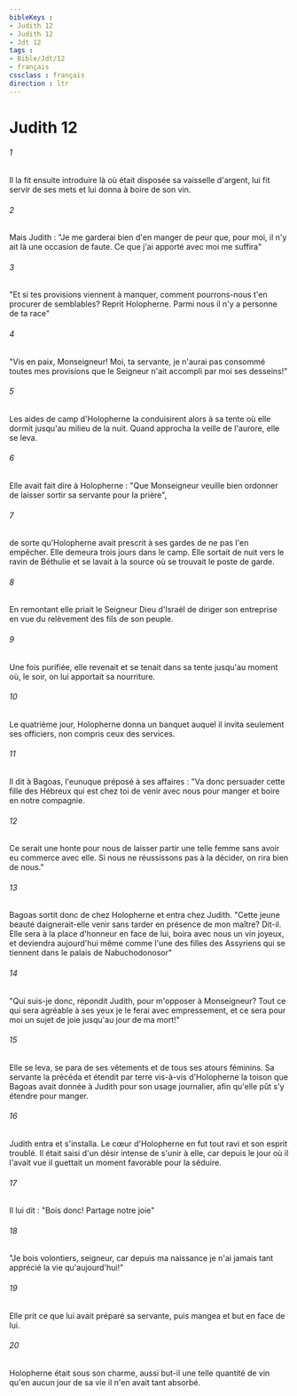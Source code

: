 ```yaml
---
bibleKeys : 
- Judith 12
- Judith 12
- Jdt 12
tags : 
- Bible/Jdt/12
- français
cssclass : français
direction : ltr
---
```


# Judith 12

###### 1
Il la fit ensuite introduire là où était disposée sa vaisselle d'argent, lui fit servir de ses mets et lui donna à boire de son vin.
###### 2
Mais Judith : "Je me garderai bien d'en manger de peur que, pour moi, il n'y ait là une occasion de faute. Ce que j'ai apporté avec moi me suffira"
###### 3
"Et si tes provisions viennent à manquer, comment pourrons-nous t'en procurer de semblables? Reprit Holopherne. Parmi nous il n'y a personne de ta race"
###### 4
"Vis en paix, Monseigneur! Moi, ta servante, je n'aurai pas consommé toutes mes provisions que le Seigneur n'ait accompli par moi ses desseins!"
###### 5
Les aides de camp d'Holopherne la conduisirent alors à sa tente où elle dormit jusqu'au milieu de la nuit. Quand approcha la veille de l'aurore, elle se leva.
###### 6
Elle avait fait dire à Holopherne : "Que Monseigneur veuille bien ordonner de laisser sortir sa servante pour la prière",
###### 7
de sorte qu'Holopherne avait prescrit à ses gardes de ne pas l'en empêcher. Elle demeura trois jours dans le camp. Elle sortait de nuit vers le ravin de Béthulie et se lavait à la source où se trouvait le poste de garde.
###### 8
En remontant elle priait le Seigneur Dieu d'Israël de diriger son entreprise en vue du relèvement des fils de son peuple.
###### 9
Une fois purifiée, elle revenait et se tenait dans sa tente jusqu'au moment où, le soir, on lui apportait sa nourriture.
###### 10
Le quatrième jour, Holopherne donna un banquet auquel il invita seulement ses officiers, non compris ceux des services.
###### 11
Il dit à Bagoas, l'eunuque préposé à ses affaires : "Va donc persuader cette fille des Hébreux qui est chez toi de venir avec nous pour manger et boire en notre compagnie.
###### 12
Ce serait une honte pour nous de laisser partir une telle femme sans avoir eu commerce avec elle. Si nous ne réussissons pas à la décider, on rira bien de nous."
###### 13
Bagoas sortit donc de chez Holopherne et entra chez Judith. "Cette jeune beauté daignerait-elle venir sans tarder en présence de mon maître? Dit-il. Elle sera à la place d'honneur en face de lui, boira avec nous un vin joyeux, et deviendra aujourd'hui même comme l'une des filles des Assyriens qui se tiennent dans le palais de Nabuchodonosor"
###### 14
"Qui suis-je donc, répondit Judith, pour m'opposer à Monseigneur? Tout ce qui sera agréable à ses yeux je le ferai avec empressement, et ce sera pour moi un sujet de joie jusqu'au jour de ma mort!"
###### 15
Elle se leva, se para de ses vêtements et de tous ses atours féminins. Sa servante la précéda et étendit par terre vis-à-vis d'Holopherne la toison que Bagoas avait donnée à Judith pour son usage journalier, afin qu'elle pût s'y étendre pour manger.
###### 16
Judith entra et s'installa. Le cœur d'Holopherne en fut tout ravi et son esprit troublé. Il était saisi d'un désir intense de s'unir à elle, car depuis le jour où il l'avait vue il guettait un moment favorable pour la séduire.
###### 17
Il lui dit : "Bois donc! Partage notre joie"
###### 18
"Je bois volontiers, seigneur, car depuis ma naissance je n'ai jamais tant apprécié la vie qu'aujourd'hui!"
###### 19
Elle prit ce que lui avait préparé sa servante, puis mangea et but en face de lui.
###### 20
Holopherne était sous son charme, aussi but-il une telle quantité de vin qu'en aucun jour de sa vie il n'en avait tant absorbé.
